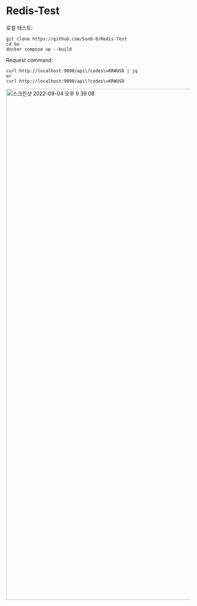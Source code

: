# Redis-Test

로컬 테스트:
```
git clone https://github.com/Son0-0/Redis-Test
cd Go
docker compose up --build
```

Request command:
```
curl http://localhost:9090/api\?codes\=KRWUSD | jq
or
curl http://localhost:9090/api\?codes\=KRWUSD
```

<img width="1392" alt="스크린샷 2022-09-04 오후 9 39 08" src="https://user-images.githubusercontent.com/81317358/188313928-1ebd2e24-84b1-4fb6-9715-69d615e034d9.png">
